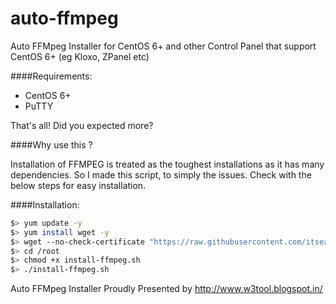 auto-ffmpeg
===========

Auto FFMpeg Installer for CentOS 6+ and other Control Panel that support CentOS 6+ (eg Kloxo, ZPanel etc)

####Requirements:
* CentOS 6+
* PuTTY

That's all! Did you expected more? 

####Why use this ?

Installation of FFMPEG is treated as the toughest installations as it has many dependencies.
So I made this script, to simply the issues.
Check with the below steps for easy installation.

####Installation:

```bash
$> yum update -y
$> yum install wget -y
$> wget --no-check-certificate "https://raw.githubusercontent.com/itseasy21/auto-ffmpeg/master/install-ffmpeg.sh" -O /root/install-ffmpeg.sh
$> cd /root
$> chmod +x install-ffmpeg.sh
$> ./install-ffmpeg.sh
```

Auto FFMpeg Installer Proudly Presented by http://www.w3tool.blogspot.in/
